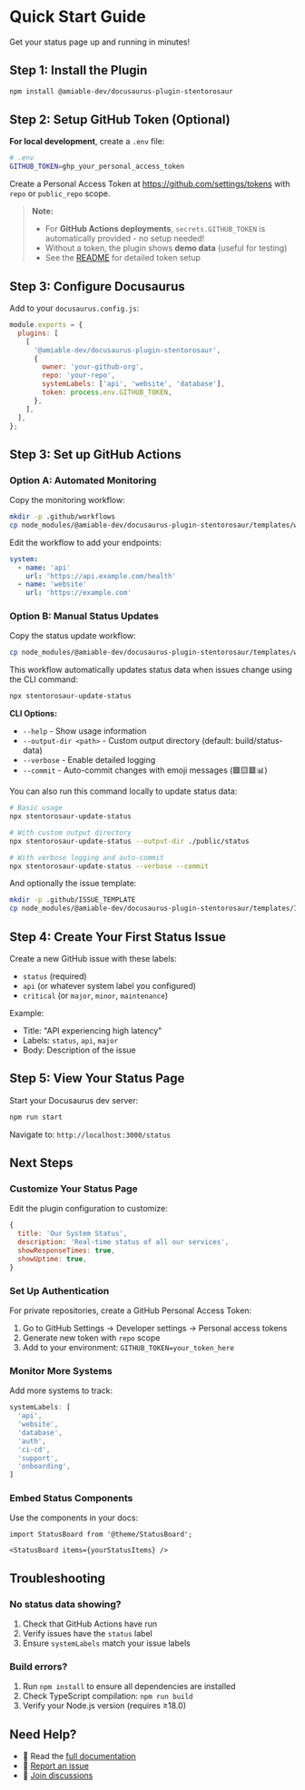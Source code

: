 # Quick Start Guide

Get your status page up and running in minutes!

## Step 1: Install the Plugin

```bash
npm install @amiable-dev/docusaurus-plugin-stentorosaur
```

## Step 2: Setup GitHub Token (Optional)

**For local development**, create a `.env` file:

```bash
# .env
GITHUB_TOKEN=ghp_your_personal_access_token
```

Create a Personal Access Token at <https://github.com/settings/tokens> with `repo` or `public_repo` scope.

> **Note:**
>
> - For **GitHub Actions deployments**, `secrets.GITHUB_TOKEN` is automatically provided - no setup needed!
> - Without a token, the plugin shows **demo data** (useful for testing)
> - See the [README](./README.md#github-token-setup) for detailed token setup

## Step 3: Configure Docusaurus

Add to your `docusaurus.config.js`:

```javascript
module.exports = {
  plugins: [
    [
      '@amiable-dev/docusaurus-plugin-stentorosaur',
      {
        owner: 'your-github-org',
        repo: 'your-repo',
        systemLabels: ['api', 'website', 'database'],
        token: process.env.GITHUB_TOKEN,
      },
    ],
  ],
};
```

## Step 3: Set up GitHub Actions

### Option A: Automated Monitoring

Copy the monitoring workflow:

```bash
mkdir -p .github/workflows
cp node_modules/@amiable-dev/docusaurus-plugin-stentorosaur/templates/workflows/monitor-systems.yml .github/workflows/
```

Edit the workflow to add your endpoints:

```yaml
system: 
  - name: 'api'
    url: 'https://api.example.com/health'
  - name: 'website'
    url: 'https://example.com'
```

### Option B: Manual Status Updates

Copy the status update workflow:

```bash
cp node_modules/@amiable-dev/docusaurus-plugin-stentorosaur/templates/workflows/status-update.yml .github/workflows/
```

This workflow automatically updates status data when issues change using the CLI command:

```bash
npx stentorosaur-update-status
```

**CLI Options:**

- `--help` - Show usage information
- `--output-dir <path>` - Custom output directory (default: build/status-data)
- `--verbose` - Enable detailed logging
- `--commit` - Auto-commit changes with emoji messages (🟩🟨🟥📊)

You can also run this command locally to update status data:

```bash
# Basic usage
npx stentorosaur-update-status

# With custom output directory
npx stentorosaur-update-status --output-dir ./public/status

# With verbose logging and auto-commit
npx stentorosaur-update-status --verbose --commit
```

And optionally the issue template:

```bash
mkdir -p .github/ISSUE_TEMPLATE
cp node_modules/@amiable-dev/docusaurus-plugin-stentorosaur/templates/ISSUE_TEMPLATE/status-issue.yml .github/ISSUE_TEMPLATE/
```

## Step 4: Create Your First Status Issue

Create a new GitHub issue with these labels:

- `status` (required)
- `api` (or whatever system label you configured)
- `critical` (or `major`, `minor`, `maintenance`)

Example:

- Title: "API experiencing high latency"
- Labels: `status`, `api`, `major`
- Body: Description of the issue

## Step 5: View Your Status Page

Start your Docusaurus dev server:

```bash
npm run start
```

Navigate to: `http://localhost:3000/status`

## Next Steps

### Customize Your Status Page

Edit the plugin configuration to customize:

```javascript
{
  title: 'Our System Status',
  description: 'Real-time status of all our services',
  showResponseTimes: true,
  showUptime: true,
}
```

### Set Up Authentication

For private repositories, create a GitHub Personal Access Token:

1. Go to GitHub Settings → Developer settings → Personal access tokens
2. Generate new token with `repo` scope
3. Add to your environment: `GITHUB_TOKEN=your_token_here`

### Monitor More Systems

Add more systems to track:

```javascript
systemLabels: [
  'api',
  'website',
  'database',
  'auth',
  'ci-cd',
  'support',
  'onboarding',
]
```

### Embed Status Components

Use the components in your docs:

```mdx
import StatusBoard from '@theme/StatusBoard';

<StatusBoard items={yourStatusItems} />
```

## Troubleshooting

### No status data showing?

1. Check that GitHub Actions have run
2. Verify issues have the `status` label
3. Ensure `systemLabels` match your issue labels

### Build errors?

1. Run `npm install` to ensure all dependencies are installed
2. Check TypeScript compilation: `npm run build`
3. Verify your Node.js version (requires ≥18.0)

## Need Help?

- 📖 Read the [full documentation](README.md)
- 🐛 [Report an issue](https://github.com/your-org/docusaurus-plugin-stentorosaur/issues)
- 💬 [Join discussions](https://github.com/your-org/docusaurus-plugin-stentorosaur/discussions)
